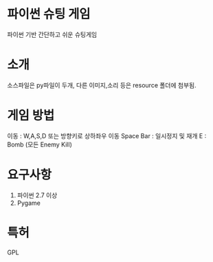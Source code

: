 # 파이썬 슈팅 게임
파이썬 기반 간단하고 쉬운 슈팅게임

# 소개

소스파일은 py파일이 두개, 다른 이미지,소리 등은 resource 폴더에 첨부됨.


# 게임 방법
이동 : W,A,S,D 또는 방향키로 상하좌우 이동
Space Bar : 일시정지 및 재개
E : Bomb (모든 Enemy Kill)

# 요구사항
1. 파이썬 2.7 이상
2. Pygame

# 특허
GPL


